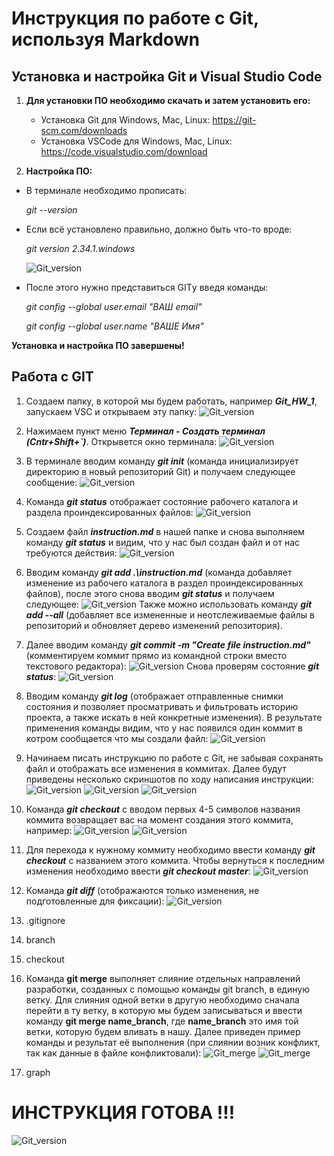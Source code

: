 # Инструкция по работе с Git, используя Markdown

## Установка и настройка Git и Visual Studio Code

1. **Для установки ПО необходимо скачать и затем установить его:**
    - Установка Git для Windows, Mac, Linux: <https://git-scm.com/downloads>
    - Установка VSCode для Windows, Mac, Linux: <https://code.visualstudio.com/download>

2. **Настройка ПО:**

- В терминале необходимо прописать:

    *git --version*

- Если всё установлено правильно, должно быть что-то вроде: 

    *git version 2.34.1.windows*

    ![Git_version](/Skrin/Git_version.JPG)

- После этого нужно представиться GITу введя команды:

    *git config --global user.email "ВАШ email"*

    *git config --global user.name "ВАШЕ Имя"*

**Установка и настройка ПО завершены!**

## Работа с GIT

1. Cоздаем папку, в которой мы будем работать, например ***Git_HW_1***, запускаем VSC и открываем эту папку:
![Git_version](/Skrin/VSC_open.JPG)

2. Нажимаем пункт меню ***Терминал - Создать терминал (Cntr+Shift+`)***. Открывется окно терминала:
![Git_version](/Skrin/VSC_terminal.JPG)

3. В терминале вводим команду ***git init*** (команда инициализирует директорию в новый репозиторий Git) и получаем следующее сообщение:
![Git_version](/Skrin/VSC_Git_init.JPG)

4. Команда ***git status*** отображает состояние рабочего каталога и раздела проиндексированных файлов:
![Git_version](/Skrin/Git_status.JPG)

5. Создаем файл ***instruction.md*** в нашей папке и снова выполняем команду ***git status*** и видим, что у нас был создан файл и от нас требуются действия:
![Git_version](/Skrin/Git_status_1.JPG)

6. Вводим команду ***git add .\instruction.md*** (команда добавляет изменение из рабочего каталога в раздел проиндексированных файлов), после этого снова вводим ***git status*** и получаем следующее:
![Git_version](Skrin/Git_add.JPG)
Также можно использовать команду ***git add --all*** (добавляет все измененные и неотслеживаемые файлы в репозиторий и обновляет дерево изменений репозитория).

7. Далее вводим команду ***git commit -m "Create file instruction.md"*** (комментируем коммит прямо из командной строки вместо текстового редактора):
![Git_version](/Skrin/Git_commit.JPG)
Снова проверям состояние ***git status***:
![Git_version](/Skrin/Git_status_commit.JPG)

8. Вводим команду ***git log*** (отображает отправленные снимки состояния и позволяет просматривать и фильтровать историю проекта, а также искать в ней конкретные изменения). В результате применения команды видим, что у нас появился один коммит в котром сообщается что мы создали файл:
![Git_version](/Skrin/Git_log_1.JPG)

9. Начинаем писать инструкцию по работе с Git, не забывая сохранять файл и отображать все изменения в коммитах. Далее будут приведены несколько скриншотов по ходу написания инструкции:
![Git_version](/Skrin/Instruction_1.JPG)
![Git_version](/Skrin/Instruction_2.JPG)
![Git_version](/Skrin/Instruction_3.JPG)

10. Команда ***git checkout*** с вводом первых 4-5 символов названия коммита возвращает вас на момент создания этого коммита, например:
![Git_version](/Skrin/Git_checkout_1.JPG)
![Git_version](/Skrin/Git_checkout_2.JPG)

11. Для перехода к нужному коммиту необходимо ввести команду ***git checkout*** с названием этого коммита. Чтобы вернуться к последним изменения необходимо ввести ***git checkout master***:
![Git_version](/Skrin/Git_checkout_3.JPG)

12. Команда ***git diff*** (отображаются только изменения, не подготовленные для фиксации):
![Git_version](/Skrin/Git_diff.JPG)

13. .gitignore

14. branch

15. checkout

16. Команда **git merge** выполняет слияние отдельных направлений разработки, созданных с помощью команды git branch, в единую ветку. 
Для слияния одной ветки в другую необходимо сначала перейти в ту ветку, в которую мы будем записываться и ввести команду **git merge name_branch**, где **name_branch** это имя той ветки, которую будем вливать в нашу.
Далее приведен пример команды и результат её выполнения (при слиянии возник конфликт, так как данные в файле конфликтовали):
![Git_merge](./Skrin/Git_merge.JPG)
![Git_merge](./Skrin/Git_merge_1.JPG)

17. graph


# ИНСТРУКЦИЯ ГОТОВА !!!
![Git_version](/Skrin/Git_finish.JPG)